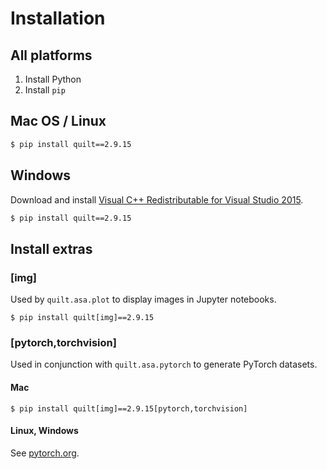 # Installation

## All platforms
1. Install Python
1. Install `pip`


## Mac OS / Linux
```bash
$ pip install quilt==2.9.15
```


## Windows
Download and install [Visual C++ Redistributable for Visual Studio 2015](https://www.microsoft.com/en-us/download/details.aspx?id=48145).
```bash
$ pip install quilt==2.9.15
```

## Install extras

### [img]
Used by `quilt.asa.plot` to display images in Jupyter notebooks.

```
$ pip install quilt[img]==2.9.15
```

### [pytorch,torchvision]
Used in conjunction with `quilt.asa.pytorch` to generate PyTorch datasets.

#### Mac
```
$ pip install quilt[img]==2.9.15[pytorch,torchvision]
```

#### Linux, Windows
See [pytorch.org](https://pytorch.org/).
